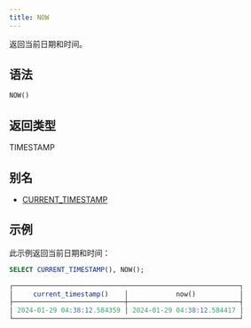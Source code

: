 ```yaml
---
title: NOW
---
```


返回当前日期和时间。

## 语法

```sql
NOW()
```

## 返回类型

TIMESTAMP

## 别名

- [CURRENT_TIMESTAMP](current-timestamp.md)

## 示例

此示例返回当前日期和时间：

```sql
SELECT CURRENT_TIMESTAMP(), NOW();

┌─────────────────────────────────────────────────────────┐
│     current_timestamp()    │            now()           │
├────────────────────────────┼────────────────────────────┤
│ 2024-01-29 04:38:12.584359 │ 2024-01-29 04:38:12.584417 │
└─────────────────────────────────────────────────────────┘
```